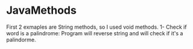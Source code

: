 # JavaMethods
First 2 exmaples are String methods, so I used void methods.
1- Check if word is a palindrome: Program will reverse string and will check if it's a palindorme.
